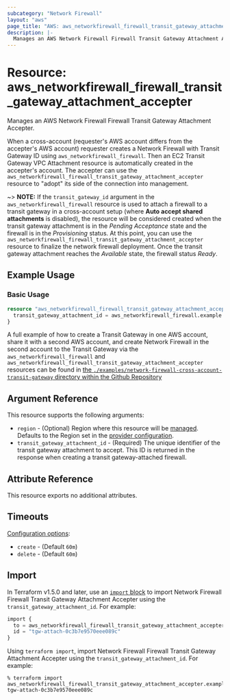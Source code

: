 ```yaml
---
subcategory: "Network Firewall"
layout: "aws"
page_title: "AWS: aws_networkfirewall_firewall_transit_gateway_attachment_accepter"
description: |-
  Manages an AWS Network Firewall Firewall Transit Gateway Attachment Accepter.
---
```


# Resource: aws_networkfirewall_firewall_transit_gateway_attachment_accepter

Manages an AWS Network Firewall Firewall Transit Gateway Attachment Accepter.

When a cross-account (requester's AWS account differs from the accepter's AWS account) requester creates a Network Firewall with Transit Gateway ID using `aws_networkfirewall_firewall`. Then an EC2 Transit Gateway VPC Attachment resource is automatically created in the accepter's account.
The accepter can use the `aws_networkfirewall_firewall_transit_gateway_attachment_accepter` resource to "adopt" its side of the connection into management.

~> **NOTE:** If the `transit_gateway_id` argument in the `aws_networkfirewall_firewall` resource is used to attach a firewall to a transit gateway in a cross-account setup (where **Auto accept shared attachments** is disabled), the resource will be considered created when the transit gateway attachment is in the *Pending Acceptance* state and the firewall is in the *Provisioning* status. At this point, you can use the `aws_networkfirewall_firewall_transit_gateway_attachment_accepter` resource to finalize the network firewall deployment. Once the transit gateway attachment reaches the *Available* state, the firewall status *Ready*.

## Example Usage

### Basic Usage

```terraform
resource "aws_networkfirewall_firewall_transit_gateway_attachment_accepter" "example" {
  transit_gateway_attachment_id = aws_networkfirewall_firewall.example.firewall_status[0].transit_gateway_attachment_sync_state[0].attachment_id
}
```

A full example of how to create a Transit Gateway in one AWS account, share it with a second AWS account, and create Network Firewall in the second account to the Transit Gateway via the `aws_networkfirewall_firewall` and `aws_networkfirewall_firewall_transit_gateway_attachment_accepter` resources can be found in [the `./examples/network-firewall-cross-account-transit-gateway` directory within the Github Repository](https://github.com/hashicorp/terraform-provider-aws/tree/main/examples/network-firewall-cross-account-transit-gateway)

## Argument Reference

This resource supports the following arguments:

* `region` - (Optional) Region where this resource will be [managed](https://docs.aws.amazon.com/general/latest/gr/rande.html#regional-endpoints). Defaults to the Region set in the [provider configuration](https://registry.terraform.io/providers/hashicorp/aws/latest/docs#aws-configuration-reference).
* `transit_gateway_attachment_id` - (Required) The unique identifier of the transit gateway attachment to accept. This ID is returned in the response when creating a transit gateway-attached firewall.

## Attribute Reference

This resource exports no additional attributes.

## Timeouts

[Configuration options](https://developer.hashicorp.com/terraform/language/resources/syntax#operation-timeouts):

* `create` - (Default `60m`)
* `delete` - (Default `60m`)

## Import

In Terraform v1.5.0 and later, use an [`import` block](https://developer.hashicorp.com/terraform/language/import) to import Network Firewall Firewall Transit Gateway Attachment Accepter using the `transit_gateway_attachment_id`. For example:

```terraform
import {
  to = aws_networkfirewall_firewall_transit_gateway_attachment_accepter.example
  id = "tgw-attach-0c3b7e9570eee089c"
}
```

Using `terraform import`, import Network Firewall Firewall Transit Gateway Attachment Accepter using the `transit_gateway_attachment_id`. For example:

```console
% terraform import aws_networkfirewall_firewall_transit_gateway_attachment_accepter.example tgw-attach-0c3b7e9570eee089c
```
